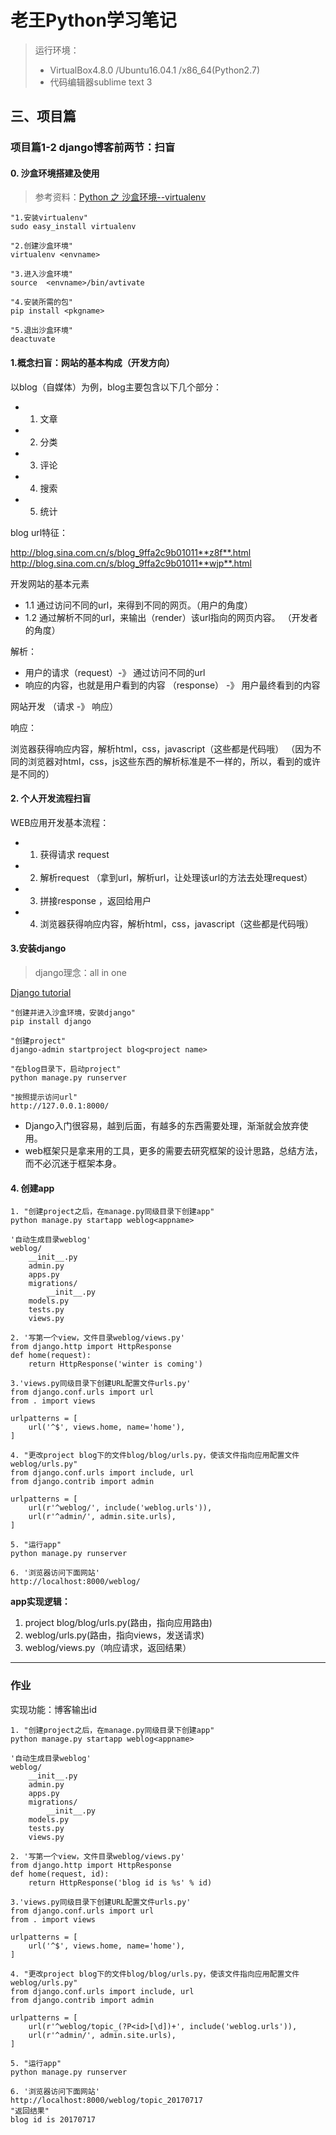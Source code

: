 # 老王Python学习笔记
> 运行环境：
>- VirtualBox4.8.0 /Ubuntu16.04.1 /x86_64(Python2.7)
>- 代码编辑器sublime text 3
## 三、项目篇

### 项目篇1-2 django博客前两节：扫盲

#### 0. 沙盒环境搭建及使用
> 参考资料：[Python 之 沙盒环境--virtualenv ](http://blog.csdn.net/vip_wangsai/article/details/52139035)

```
"1.安装virtualenv"
sudo easy_install virtualenv

"2.创建沙盒环境"
virtualenv <envname>

"3.进入沙盒环境"
source  <envname>/bin/avtivate

"4.安装所需的包"
pip install <pkgname>

"5.退出沙盒环境"
deactuvate
```

#### 1.概念扫盲：网站的基本构成（开发方向）

以blog（自媒体）为例，blog主要包含以下几个部分：

- 1. 文章
- 2. 分类
- 3. 评论
- 4. 搜索
- 5. 统计

blog url特征：

http://blog.sina.com.cn/s/blog_9ffa2c9b01011**z8f**.html
http://blog.sina.com.cn/s/blog_9ffa2c9b01011**wjp**.html



开发网站的基本元素

- 1.1 通过访问不同的url，来得到不同的网页。（用户的角度）
- 1.2 通过解析不同的url，来输出（render）该url指向的网页内容。 （开发者的角度）

解析：
- 用户的请求（request）-》 通过访问不同的url 
- 响应的内容，也就是用户看到的内容   （response） -》 用户最终看到的内容

网站开发 （请求 -》 响应）


响应：

浏览器获得响应内容，解析html，css，javascript（这些都是代码哦）
（因为不同的浏览器对html，css，js这些东西的解析标准是不一样的，所以，看到的或许是不同的）


#### 2. 个人开发流程扫盲 

WEB应用开发基本流程：

- 1. 获得请求 request
- 2. 解析request （拿到url，解析url，让处理该url的方法去处理request）
- 3. 拼接response ，返回给用户
- 4. 浏览器获得响应内容，解析html，css，javascript（这些都是代码哦）

#### 3.安装django
> django理念：all in one

[Django tutorial](https://docs.djangoproject.com/en/1.11/intro/tutorial01/)


```
"创建并进入沙盒环境，安装django"
pip install django

"创建project"
django-admin startproject blog<project name>

"在blog目录下，启动project"
python manage.py runserver

"按照提示访问url"
http://127.0.0.1:8000/
```


- Django入门很容易，越到后面，有越多的东西需要处理，渐渐就会放弃使用。
- web框架只是拿来用的工具，更多的需要去研究框架的设计思路，总结方法，而不必沉迷于框架本身。

#### 4. 创建app

```
1. "创建project之后，在manage.py同级目录下创建app"
python manage.py startapp weblog<appname>

'自动生成目录weblog'
weblog/
    __init__.py
    admin.py
    apps.py
    migrations/
        __init__.py
    models.py
    tests.py
    views.py

2. '写第一个view，文件目录weblog/views.py'
from django.http import HttpResponse
def home(request):
    return HttpResponse('winter is coming')

3.'views.py同级目录下创建URL配置文件urls.py'
from django.conf.urls import url
from . import views

urlpatterns = [
    url('^$', views.home, name='home'),
]

4. "更改project blog下的文件blog/blog/urls.py，使该文件指向应用配置文件weblog/urls.py"
from django.conf.urls import include, url
from django.contrib import admin

urlpatterns = [
    url(r'^weblog/', include('weblog.urls')),
    url(r'^admin/', admin.site.urls),
]

5. "运行app"
python manage.py runserver

6. '浏览器访问下面网站'
http://localhost:8000/weblog/
```
**app实现逻辑：**
1. project blog/blog/urls.py(路由，指向应用路由)
2. weblog/urls.py(路由，指向views，发送请求)
3. weblog/views.py（响应请求，返回结果）

---

### 作业

实现功能：博客输出id

```
1. "创建project之后，在manage.py同级目录下创建app"
python manage.py startapp weblog<appname>

'自动生成目录weblog'
weblog/
    __init__.py
    admin.py
    apps.py
    migrations/
        __init__.py
    models.py
    tests.py
    views.py

2. '写第一个view，文件目录weblog/views.py'
from django.http import HttpResponse
def home(request, id):
    return HttpResponse('blog id is %s' % id)

3.'views.py同级目录下创建URL配置文件urls.py'
from django.conf.urls import url
from . import views

urlpatterns = [
    url('^$', views.home, name='home'),
]

4. "更改project blog下的文件blog/blog/urls.py，使该文件指向应用配置文件weblog/urls.py"
from django.conf.urls import include, url
from django.contrib import admin

urlpatterns = [
    url(r'^weblog/topic_(?P<id>[\d])+', include('weblog.urls')),
    url(r'^admin/', admin.site.urls),
]

5. "运行app"
python manage.py runserver

6. '浏览器访问下面网站'
http://localhost:8000/weblog/topic_20170717
"返回结果"
blog id is 20170717
```